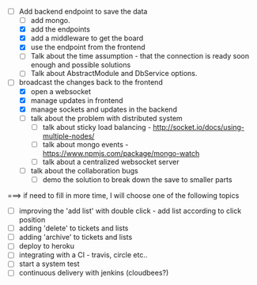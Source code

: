 

 - [ ] Add backend endpoint to save the data 
   - [ ] add mongo. 
   - [X] add the endpoints
   - [X] add a middleware to get the board
   - [X] use the endpoint from the frontend
   - [ ] Talk about the time assumption - that the connection is ready soon enough and possible solutions
   - [ ] Talk about AbstractModule and DbService options. 
 - [ ] broadcast the changes back to the frontend
   - [X] open a websocket
   - [X] manage updates in frontend
   - [X] manage sockets and updates in the backend
   - [ ] talk about the problem with distributed system
     - [ ] talk about sticky load balancing - http://socket.io/docs/using-multiple-nodes/
     - [ ] talk about mongo events - https://www.npmjs.com/package/mongo-watch
     - [ ] talk about a centralized websocket server
   - [ ] talk about the collaboration bugs
     - [ ] demo the solution to break down the save to smaller parts

===> if need to fill in more time, I will choose one of the following topics

   - [ ] improving the 'add list' with double click -  add list according to click position
   - [ ] adding 'delete' to tickets and lists
   - [ ] adding 'archive' to tickets and lists
   - [ ] deploy to heroku
   - [ ] integrating with a CI - travis, circle etc.. 
   - [ ] start a system test
   - [ ] continuous delivery with jenkins (cloudbees?)